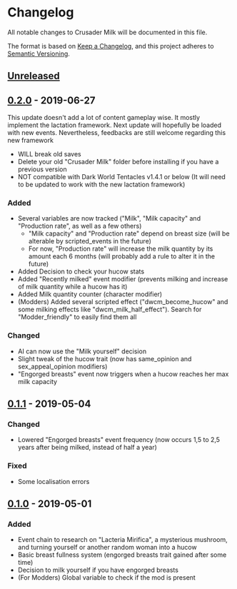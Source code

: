 # Changelog

All notable changes to Crusader Milk will be documented in this file.

The format is based on [Keep a Changelog](https://keepachangelog.com/en/1.0.0/),
and this project adheres to [Semantic Versioning](https://semver.org/spec/v2.0.0.html).

## [Unreleased]

## [0.2.0] - 2019-06-27

This update doesn't add a lot of content gameplay wise. It mostly implement the lactation framework. Next update will hopefully be loaded with new events.
Nevertheless, feedbacks are still welcome regarding this new framework

- WILL break old saves
- Delete your old "Crusader Milk" folder before installing if you have a previous version
- NOT compatible with Dark World Tentacles v1.4.1 or below (It will need to be updated to work with the new lactation framework)

### Added

- Several variables are now tracked ("Milk", "Milk capacity" and "Production rate", as well as a few others)
  - "Milk capacity" and "Production rate" depend on breast size (will be alterable by scripted_events in the future)
  - For now, "Production rate" will increase the milk quantity by its amount each 6 months (will probably add a rule to alter it in the future)
- Added Decision to check your hucow stats
- Added "Recently milked" event modifier (prevents milking and increase of milk quantity while a hucow has it)
- Added Milk quantity counter (character modifier)
- (Modders) Added several scripted effect ("dwcm_become_hucow" and some milking effects like "dwcm_milk_half_effect"). Search for "Modder_friendly" to easily find them all

### Changed

- AI can now use the "Milk yourself" decision
- Slight tweak of the hucow trait (now has same_opinion and sex_appeal_opinion modifiers)
- "Engorged breasts" event now triggers when a hucow reaches her max milk capacity

## [0.1.1] - 2019-05-04

### Changed

- Lowered "Engorged breasts" event frequency (now occurs 1,5 to 2,5 years after being milked, instead of half a year)

### Fixed

- Some localisation errors

## [0.1.0] - 2019-05-01

### Added

- Event chain to research on "Lacteria Mirifica", a mysterious mushroom, and turning yourself or another random woman into a hucow
- Basic breast fullness system (engorged breasts trait gained after some time)
- Decision to milk yourself if you have engorged breasts
- (For Modders) Global variable to check if the mod is present

[Unreleased]: https://github.com/Triskelia/CKII-DWF-Crusader_Milk/compare/v0.2.0...develop
[0.2.0]: https://github.com/Triskelia/CKII-DWF-Crusader_Milk/compare/v0.1.1...v0.2.0
[0.1.1]: https://github.com/Triskelia/CKII-DWF-Crusader_Milk/compare/v0.1.0...v0.1.1
[0.1.0]: https://github.com/Triskelia/CKII-DWF-Crusader_Milk/releases/tag/v0.1.0
